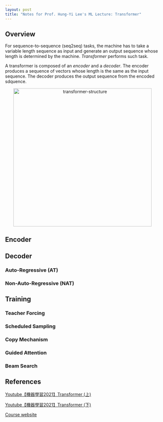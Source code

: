 ```yaml
---
layout: post
title: "Notes for Prof. Hung-Yi Lee's ML Lecture: Transformer"
---
```


## Overview

For sequence-to-sequence (seq2seq) tasks, the machine has to take a variable length sequence as input and generate an output sequence whose length is determined by the machine. *Transformer* performs such task.

A transformer is composed of an *encoder* and a *decoder*. The encoder produces a sequence of vectors whose  length is the same as the input sequence. The decoder produces the output sequence from the encoded sdquence.

<p align="center">
    <img src="https://baliuzeger.github.io/sjl/assets/images/HYL_ML_transformer/transformer-structure.png" alt="transformer-structure" style="width:450px;"/>
</p>

## Encoder

## Decoder

### Auto-Regressive (AT)

### Non-Auto-Regressive (NAT)

## Training

### Teacher Forcing

### Scheduled Sampling

### Copy Mechanism

### Guided Attention

### Beam Search


## References

[Youtube【機器學習2021】Transformer (上)](https://youtu.be/n9TlOhRjYoc)

[Youtube【機器學習2021】Transformer (下)](https://youtu.be/N6aRv06iv2g)

[Course website](http://speech.ee.ntu.edu.tw/~tlkagk/courses_ML17_2.html)
